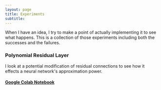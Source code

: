 ```yaml
---
layout: page
title: Experiments
subtitle:
---
```


When I have an idea, I try to make a point of actually implementing it to see what happens. This is a collection of those experiments including both the successes and the failures.

### Polynomial Residual Layer

I look at a potential modification of residual connections to see how it effects a neural network's approximation power.

#### <a href="https://colab.research.google.com/drive/1Ikweeyz3PtRRc5R_NvzwUvXa7zZsa0HN?usp=sharing">Google Colab Notebook</a>
